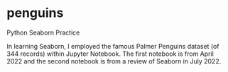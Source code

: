 # penguins
Python Seaborn Practice

In learning Seaborn, I employed the famous Palmer Penguins dataset (of 344 records) within Jupyter Notebook. The first notebook is from April 2022 and the second notebook is from a review of Seaborn in July 2022.
